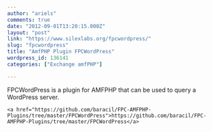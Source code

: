 ```yaml
---
author: "ariels"
comments: true
date: "2012-09-01T13:20:15.000Z"
layout: "post"
link: "https://www.silexlabs.org/fpcwordpress/"
slug: "fpcwordpress"
title: "AmfPHP Plugin FPCWordPress"
wordpress_id: 136141
categories: ["Exchange amfPHP"]

---
```

FPCWordPress is a plugin for AMFPHP that can be used to query a WordPress server.

    <a href="https://github.com/baracil/FPC-AMFPHP-Plugins/tree/master/FPCWordPress">https://github.com/baracil/FPC-AMFPHP-Plugins/tree/master/FPCWordPress</a>

